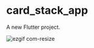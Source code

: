 # card_stack_app

A new Flutter project.

![ezgif com-resize](https://user-images.githubusercontent.com/14057928/51768231-c0f19680-20ad-11e9-84b0-c362ff12718f.gif)
